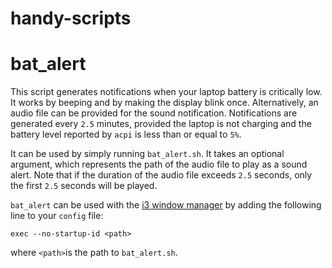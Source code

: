 # handy-scripts

# bat_alert
This script generates notifications when your laptop battery is critically low.
It works by beeping and by making the display blink once. 
Alternatively, an audio file can be provided for the sound notification.
Notifications are generated every `2.5` minutes, provided the laptop is not charging and the battery level reported by `acpi` is less than or equal to `5%`.

It can be used by simply running `bat_alert.sh`. 
It takes an optional argument, which represents the path of the audio file to play as a sound alert.
Note that if the duration of the audio file exceeds `2.5` seconds, only the first `2.5` seconds will be played.

`bat_alert` can be used with the [i3 window manager](https://github.com/mariusmuja/i3wm) by adding the following line to your `config` file:

`exec --no-startup-id <path>`

where `<path>`is the path to `bat_alert.sh`.
